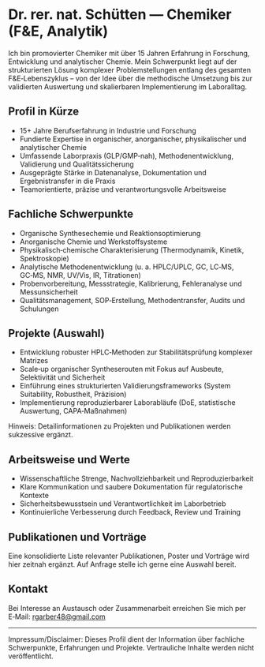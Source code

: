 # Dr. rer. nat. Schütten — Chemiker (F&E, Analytik)

Ich bin promovierter Chemiker mit über 15 Jahren Erfahrung in Forschung, Entwicklung und analytischer Chemie. Mein Schwerpunkt liegt auf der strukturierten Lösung komplexer Problemstellungen entlang des gesamten F&E‑Lebenszyklus – von der Idee über die methodische Umsetzung bis zur validierten Auswertung und skalierbaren Implementierung im Laboralltag.

## Profil in Kürze
- 15+ Jahre Berufserfahrung in Industrie und Forschung
- Fundierte Expertise in organischer, anorganischer, physikalischer und analytischer Chemie
- Umfassende Laborpraxis (GLP/GMP‑nah), Methodenentwicklung, Validierung und Qualitätssicherung
- Ausgeprägte Stärke in Datenanalyse, Dokumentation und Ergebnistransfer in die Praxis
- Teamorientierte, präzise und verantwortungsvolle Arbeitsweise

## Fachliche Schwerpunkte
- Organische Synthesechemie und Reaktionsoptimierung
- Anorganische Chemie und Werkstoffsysteme
- Physikalisch‑chemische Charakterisierung (Thermodynamik, Kinetik, Spektroskopie)
- Analytische Methodenentwicklung (u. a. HPLC/UPLC, GC, LC‑MS, GC‑MS, NMR, UV/Vis, IR, Titrationen)
- Probenvorbereitung, Messstrategie, Kalibrierung, Fehleranalyse und Messunsicherheit
- Qualitätsmanagement, SOP‑Erstellung, Methodentransfer, Audits und Schulungen

## Projekte (Auswahl)
- Entwicklung robuster HPLC‑Methoden zur Stabilitätsprüfung komplexer Matrizes
- Scale‑up organischer Syntheserouten mit Fokus auf Ausbeute, Selektivität und Sicherheit
- Einführung eines strukturierten Validierungsframeworks (System Suitability, Robustheit, Präzision)
- Implementierung reproduzierbarer Laborabläufe (DoE, statistische Auswertung, CAPA‑Maßnahmen)

Hinweis: Detailinformationen zu Projekten und Publikationen werden sukzessive ergänzt.

## Arbeitsweise und Werte
- Wissenschaftliche Strenge, Nachvollziehbarkeit und Reproduzierbarkeit
- Klare Kommunikation und saubere Dokumentation für regulatorische Kontexte
- Sicherheitsbewusstsein und Verantwortlichkeit im Laborbetrieb
- Kontinuierliche Verbesserung durch Feedback, Review und Training

## Publikationen und Vorträge
Eine konsolidierte Liste relevanter Publikationen, Poster und Vorträge wird hier zeitnah ergänzt. Auf Anfrage stelle ich gerne eine Auswahl bereit.

## Kontakt
Bei Interesse an Austausch oder Zusammenarbeit erreichen Sie mich per E‑Mail: rgarber48@gmail.com

---

Impressum/Disclaimer: Dieses Profil dient der Information über fachliche Schwerpunkte, Erfahrungen und Projekte. Vertrauliche Inhalte werden nicht veröffentlicht.
